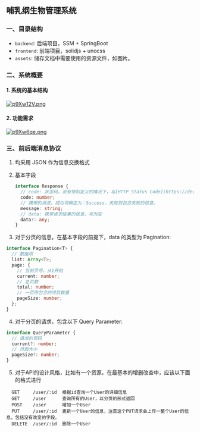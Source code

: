 ## 哺乳纲生物管理系统

### 一、目录结构

- `backend`: 后端项目，SSM + SpringBoot
- `frontend`: 前端项目，solidjs + unocss
- `assets`: 储存文档中需要使用的资源文件，如图片。

### 二、系统概要

#### 1. 系统的基本结构

[![p9Xw12V.png](https://s1.ax1x.com/2023/05/29/p9Xw12V.png)](https://imgse.com/i/p9Xw12V)

#### 2. 功能需求

[![p9Xw6qe.png](https://s1.ax1x.com/2023/05/29/p9Xw6qe.png)](https://imgse.com/i/p9Xw6qe)

### 三、前后端消息协议

1. 均采用 JSON 作为信息交换格式
2. 基本字段

   ```typescript
   interface Response {
     // code: 状态码，没有特别定义的情况下，与[HTTP Status Code](https://developer.mozilla.org/en-US/docs/Web/HTTP/Status)保持一直，一定要做到状态码有语义。
     code: number;
     // 携带的消息，成功可确定为：Success，失败则包含失败的信息。
     message: string;
     // data: 携带请求结果的信息，可为空
     data?: any;
   }
   ```

3. 对于分页的信息，在基本字段的前提下，data 的类型为 Pagination:

```typescript
interface Pagination<T> {
  // 数据项
  list: Array<T>;
  page: {
    // 当前页号，从1开始
    current: number;
    // 总页数
    total: number;
    // 一页所包含的项目数量
    pageSize: number;
  };
}
```

4. 对于分页的请求，包含以下 Query Parameter:
```typescript
interface QueryParameter {
  // 请求的页码
  current?: number;
  // 页面大小
  pageSize?: number;
}
```
5. 对于API的设计风格，比如有一个资源，在最基本的增删改查中，应该以下面的格式进行
 ```
   GET     /user/:id  根据id查询一个User的详细信息
   GET     /user      查询所有的User，以分页的形式返回
   POST    /user      增加一个User
   PUT     /user/:id  更新一个User的信息，注意这个PUT请求会上传一整个User的信息，包括没有改变的字段。
   DELETE  /user/:id  删除一个User
```